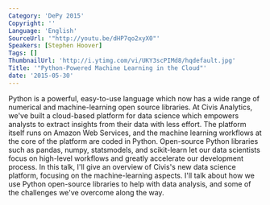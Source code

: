```yaml
---
Category: 'DePy 2015'
Copyright: ''
Language: 'English'
SourceUrl: '"http://youtu.be/dHP7qo2xyX0"'
Speakers: [Stephen Hoover]
Tags: []
ThumbnailUrl: 'http://i.ytimg.com/vi/UKY3scPIMd8/hqdefault.jpg'
Title: '"Python-Powered Machine Learning in the Cloud"'
date: '2015-05-30'
---
```

Python is a powerful, easy-to-use language which now has a wide range of numerical and machine-learning open source libraries. At Civis Analytics, we've built a cloud-based platform for data science which empowers analysts to extract insights from their data with less effort. The platform itself runs on Amazon Web Services, and the machine learning workflows at the core of the platform are coded in Python. Open-source Python libraries such as pandas, numpy, statsmodels, and scikit-learn let our data scientists focus on high-level workflows and greatly accelerate our development process. In this talk, I'll give an overview of Civis's new data science platform, focusing on the machine-learning aspects. I'll talk about how we use Python open-source libraries to help with data analysis, and some of the challenges we've overcome along the way.